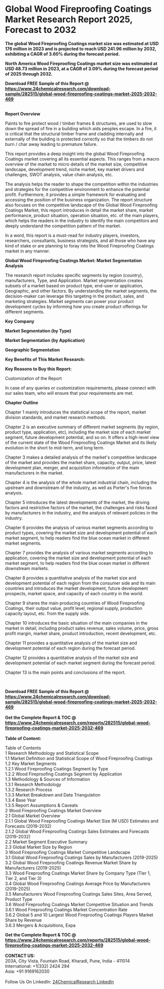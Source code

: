 <h1>Global Wood Fireproofing Coatings Market Research Report 2025, Forecast to 2032</h1><p><strong>The global Wood Fireproofing Coatings market size was estimated at USD 176 million in 2023 and is projected to reach USD 241.96 million by 2032, exhibiting a CAGR of 3.60% during the forecast period.</strong></p><p>
</p><p><strong>North America Wood Fireproofing Coatings market size was estimated at USD 48.73 million in 2023, at a CAGR of 3.09% during the forecast period of 2025 through 2032.</strong></p><div><b>Download FREE Sample of this Report @ 
            <a href="https://www.24chemicalresearch.com/download-sample/282515/global-wood-fireproofing-coatings-market-2025-2032-469">
            https://www.24chemicalresearch.com/download-sample/282515/global-wood-fireproofing-coatings-market-2025-2032-469</a></b></div><br><p>
</p><p><strong>Report Overview</strong></p><p>
</p><p>Paints to fire protect wood / timber frames &amp; structures, are used to slow down the spread of fire in a building which aids peoples escape. In a fire, it is critical that the structural timber frame and cladding internally and externally of the building is protected correctly so that the timbers do not burn / char away leading to premature failure.</p><p>
</p><p>This report provides a deep insight into the global Wood Fireproofing Coatings market covering all its essential aspects. This ranges from a macro overview of the market to micro details of the market size, competitive landscape, development trend, niche market, key market drivers and challenges, SWOT analysis, value chain analysis, etc.</p><p>
</p><p>The analysis helps the reader to shape the competition within the industries and strategies for the competitive environment to enhance the potential profit. Furthermore, it provides a simple framework for evaluating and accessing the position of the business organization. The report structure also focuses on the competitive landscape of the Global Wood Fireproofing Coatings Market, this report introduces in detail the market share, market performance, product situation, operation situation, etc. of the main players, which helps the readers in the industry to identify the main competitors and deeply understand the competition pattern of the market.</p><p>
In a word, this report is a must-read for industry players, investors, researchers, consultants, business strategists, and all those who have any kind of stake or are planning to foray into the Wood Fireproofing Coatings market in any manner.</p><p>
</p><p><strong>Global Wood Fireproofing Coatings Market: Market Segmentation Analysis</strong></p><p>
</p><p>The research report includes specific segments by region (country), manufacturers, Type, and Application. Market segmentation creates subsets of a market based on product type, end-user or application, Geographic, and other factors. By understanding the market segments, the decision-maker can leverage this targeting in the product, sales, and marketing strategies. Market segments can power your product development cycles by informing how you create product offerings for different segments.</p><p>
</p><p><strong>Key Company</strong></p><p>
</p><p>
</p><p><strong>Market Segmentation (by Type)</strong></p><p>
</p><p>
</p><p><strong>Market Segmentation (by Application)</strong></p><p>
</p><p>
</p><p><strong>Geographic Segmentation</strong></p><p>
</p><p>
</p><p><strong>Key Benefits of This Market Research:</strong></p><p>
</p><p>
</p><p><strong>Key Reasons to Buy this Report:</strong></p><p>
</p><p>
</p><p>Customization of the Report</p><p>
In case of any queries or customization requirements, please connect with our sales team, who will ensure that your requirements are met.</p><p>
</p><p><strong>Chapter Outline</strong></p><p>
</p><p>Chapter 1 mainly introduces the statistical scope of the report, market division standards, and market research methods.</p><p>
Chapter 2 is an executive summary of different market segments (by region, product type, application, etc), including the market size of each market segment, future development potential, and so on. It offers a high-level view of the current state of the Wood Fireproofing Coatings Market and its likely evolution in the short to mid-term, and long term.</p><p>
Chapter 3 makes a detailed analysis of the market's competitive landscape of the market and provides the market share, capacity, output, price, latest development plan, merger, and acquisition information of the main manufacturers in the market.</p><p>
Chapter 4 is the analysis of the whole market industrial chain, including the upstream and downstream of the industry, as well as Porter's five forces analysis.</p><p>
Chapter 5 introduces the latest developments of the market, the driving factors and restrictive factors of the market, the challenges and risks faced by manufacturers in the industry, and the analysis of relevant policies in the industry.</p><p>
Chapter 6 provides the analysis of various market segments according to product types, covering the market size and development potential of each market segment, to help readers find the blue ocean market in different market segments.</p><p>
Chapter 7 provides the analysis of various market segments according to application, covering the market size and development potential of each market segment, to help readers find the blue ocean market in different downstream markets.</p><p>
Chapter 8 provides a quantitative analysis of the market size and development potential of each region from the consumer side and its main countries and introduces the market development, future development prospects, market space, and capacity of each country in the world.</p><p>
Chapter 9 shares the main producing countries of Wood Fireproofing Coatings, their output value, profit level, regional supply, production capacity layout, etc. from the supply side.</p><p>
Chapter 10 introduces the basic situation of the main companies in the market in detail, including product sales revenue, sales volume, price, gross profit margin, market share, product introduction, recent development, etc.</p><p>
Chapter 11 provides a quantitative analysis of the market size and development potential of each region during the forecast period.</p><p>
Chapter 12 provides a quantitative analysis of the market size and development potential of each market segment during the forecast period.</p><p>
Chapter 13 is the main points and conclusions of the report.</p><p>
 </p><div><b>Download FREE Sample of this Report @ 
            <a href="https://www.24chemicalresearch.com/download-sample/282515/global-wood-fireproofing-coatings-market-2025-2032-469">
            https://www.24chemicalresearch.com/download-sample/282515/global-wood-fireproofing-coatings-market-2025-2032-469</a></b></div><br><div><b>Get the Complete Report & TOC @ 
            <a href="https://www.24chemicalresearch.com/reports/282515/global-wood-fireproofing-coatings-market-2025-2032-469">
            https://www.24chemicalresearch.com/reports/282515/global-wood-fireproofing-coatings-market-2025-2032-469</a></b></div><br>
            <b>Table of Content:</b><p>Table of Contents<br />
1 Research Methodology and Statistical Scope<br />
1.1 Market Definition and Statistical Scope of Wood Fireproofing Coatings<br />
1.2 Key Market Segments<br />
1.2.1 Wood Fireproofing Coatings Segment by Type<br />
1.2.2 Wood Fireproofing Coatings Segment by Application<br />
1.3 Methodology & Sources of Information<br />
1.3.1 Research Methodology<br />
1.3.2 Research Process<br />
1.3.3 Market Breakdown and Data Triangulation<br />
1.3.4 Base Year<br />
1.3.5 Report Assumptions & Caveats<br />
2 Wood Fireproofing Coatings Market Overview<br />
2.1 Global Market Overview<br />
2.1.1 Global Wood Fireproofing Coatings Market Size (M USD) Estimates and Forecasts (2019-2032)<br />
2.1.2 Global Wood Fireproofing Coatings Sales Estimates and Forecasts (2019-2032)<br />
2.2 Market Segment Executive Summary<br />
2.3 Global Market Size by Region<br />
3 Wood Fireproofing Coatings Market Competitive Landscape<br />
3.1 Global Wood Fireproofing Coatings Sales by Manufacturers (2019-2025)<br />
3.2 Global Wood Fireproofing Coatings Revenue Market Share by Manufacturers (2019-2025)<br />
3.3 Wood Fireproofing Coatings Market Share by Company Type (Tier 1, Tier 2, and Tier 3)<br />
3.4 Global Wood Fireproofing Coatings Average Price by Manufacturers (2019-2025)<br />
3.5 Manufacturers Wood Fireproofing Coatings Sales Sites, Area Served, Product Type<br />
3.6 Wood Fireproofing Coatings Market Competitive Situation and Trends<br />
3.6.1 Wood Fireproofing Coatings Market Concentration Rate<br />
3.6.2 Global 5 and 10 Largest Wood Fireproofing Coatings Players Market Share by Revenue<br />
3.6.3 Mergers & Acquisitions, Expa</p><div><b>Get the Complete Report & TOC @ 
            <a href="https://www.24chemicalresearch.com/reports/282515/global-wood-fireproofing-coatings-market-2025-2032-469">
            https://www.24chemicalresearch.com/reports/282515/global-wood-fireproofing-coatings-market-2025-2032-469</a></b></div><br><b>CONTACT US:</b><br>
            203A, City Vista, Fountain Road, Kharadi, Pune, India - 411014<br>
            International: +1(332) 2424 294<br>
            Asia: +91 9169162030 <br><br>
            Follow Us On LinkedIn: <a href="https://www.linkedin.com/company/24chemicalresearch/">24ChemicalResearch LinkedIn</a>